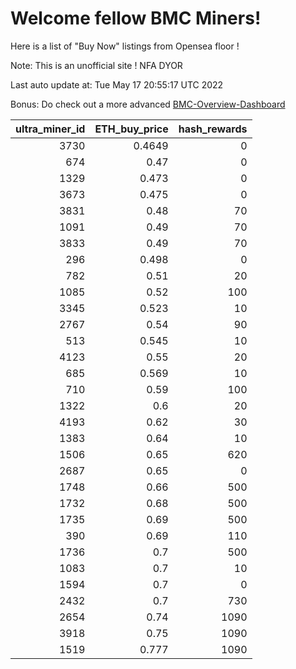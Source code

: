 # Welcome fellow BMC Miners!
Here is a list of "Buy Now" listings from Opensea floor !

Note: This is an unofficial site ! NFA DYOR

Last auto update at: Tue May 17 20:55:17 UTC 2022

Bonus: Do check out a more advanced [BMC-Overview-Dashboard](https://dune.com/defifunk/BMC-Overview-Dashboard)


|   ultra_miner_id |   ETH_buy_price |   hash_rewards |
|-----------------:|----------------:|---------------:|
|             3730 |          0.4649 |              0 |
|              674 |          0.47   |              0 |
|             1329 |          0.473  |              0 |
|             3673 |          0.475  |              0 |
|             3831 |          0.48   |             70 |
|             1091 |          0.49   |             70 |
|             3833 |          0.49   |             70 |
|              296 |          0.498  |              0 |
|              782 |          0.51   |             20 |
|             1085 |          0.52   |            100 |
|             3345 |          0.523  |             10 |
|             2767 |          0.54   |             90 |
|              513 |          0.545  |             10 |
|             4123 |          0.55   |             20 |
|              685 |          0.569  |             10 |
|              710 |          0.59   |            100 |
|             1322 |          0.6    |             20 |
|             4193 |          0.62   |             30 |
|             1383 |          0.64   |             10 |
|             1506 |          0.65   |            620 |
|             2687 |          0.65   |              0 |
|             1748 |          0.66   |            500 |
|             1732 |          0.68   |            500 |
|             1735 |          0.69   |            500 |
|              390 |          0.69   |            110 |
|             1736 |          0.7    |            500 |
|             1083 |          0.7    |             10 |
|             1594 |          0.7    |              0 |
|             2432 |          0.7    |            730 |
|             2654 |          0.74   |           1090 |
|             3918 |          0.75   |           1090 |
|             1519 |          0.777  |           1090 |